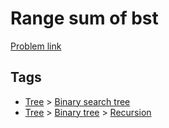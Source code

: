 # Range sum of bst

[Problem link](https://leetcode.com/problems/range-sum-of-bst)

## Tags

* [Tree](/README.md#Tree) > [Binary search tree](/README.md#Tree-Binary_search_tree)
* [Tree](/README.md#Tree) > [Binary tree](/README.md#Tree-Binary_tree) > [Recursion](/README.md#Tree-Binary_tree-Recursion)
